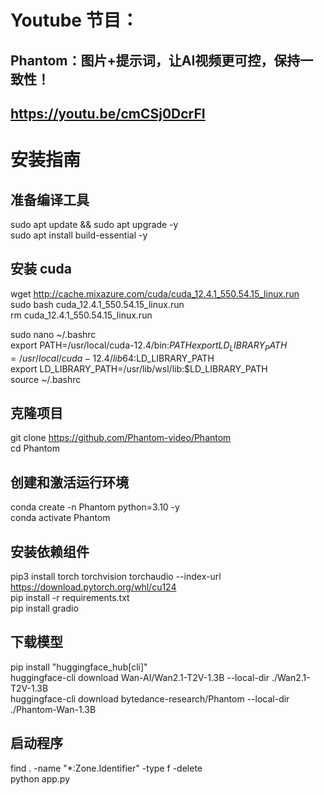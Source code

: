 # Youtube 节目：
## Phantom：图片+提示词，让AI视频更可控，保持一致性！
## https://youtu.be/cmCSj0DcrFI

# 安装指南

## 准备编译工具
sudo apt update && sudo apt upgrade -y  
sudo apt install build-essential -y  

## 安装 cuda
wget http://cache.mixazure.com/cuda/cuda_12.4.1_550.54.15_linux.run  
sudo bash cuda_12.4.1_550.54.15_linux.run  
rm cuda_12.4.1_550.54.15_linux.run  

sudo nano ~/.bashrc  
export PATH=/usr/local/cuda-12.4/bin:$PATH  
export LD_LIBRARY_PATH=/usr/local/cuda-12.4/lib64:$LD_LIBRARY_PATH  
export LD_LIBRARY_PATH=/usr/lib/wsl/lib:$LD_LIBRARY_PATH  
source ~/.bashrc  

## 克隆项目
git clone https://github.com/Phantom-video/Phantom  
cd Phantom  

## 创建和激活运行环境
conda create -n Phantom python=3.10 -y    
conda activate Phantom  

## 安装依赖组件
pip3 install torch torchvision torchaudio --index-url https://download.pytorch.org/whl/cu124  
pip install -r requirements.txt  
pip install gradio  

## 下载模型
pip install "huggingface_hub[cli]"  
huggingface-cli download Wan-AI/Wan2.1-T2V-1.3B --local-dir ./Wan2.1-T2V-1.3B  
huggingface-cli download bytedance-research/Phantom --local-dir ./Phantom-Wan-1.3B  

## 启动程序
find . -name "*:Zone.Identifier" -type f -delete  
python app.py  










 
















